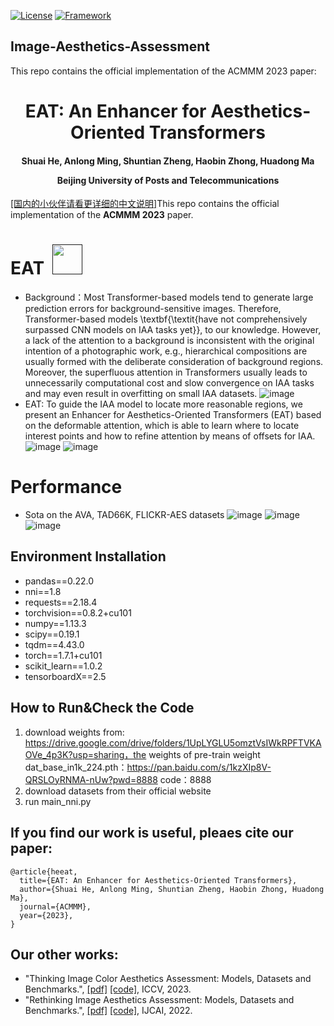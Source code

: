 [![License](https://img.shields.io/badge/License-Apache%202.0-blue.svg)](https://opensource.org/licenses/Apache-2.0)
[![Framework](https://img.shields.io/badge/PyTorch-%23EE4C2C.svg?&logo=PyTorch&logoColor=white)](https://pytorch.org/)


## Image-Aesthetics-Assessment
This repo contains the official implementation of the ACMMM 2023 paper:

<div align="center">
<h1>
<b>
EAT: An Enhancer for Aesthetics-Oriented Transformers
</b>
</h1>
<h4>
<b>
Shuai He, Anlong Ming, Shuntian Zheng, Haobin Zhong, Huadong Ma
    
Beijing University of Posts and Telecommunications
</b>
</h4>
</div>

[[国内的小伙伴请看更详细的中文说明]](https://github.com/woshidandan/Image-Aesthetics-Assessment/blob/main/README_CN.md)This repo contains the official implementation of the **ACMMM 2023** paper.

# EAT &nbsp;<a href=""><img width="48" src="https://github.com/woshidandan/Image-Color-Aesthetics-Assessment/assets/15050507/94354c2b-c70e-4d31-bc40-4a2c76d671ff"></a>
* Background：Most Transformer-based models tend to generate large prediction errors for background-sensitive images. Therefore, Transformer-based models \textbf{\textit{have not comprehensively surpassed CNN models on IAA tasks yet}}, to our knowledge. However, a lack of the attention to a background is inconsistent with the original intention of a photographic work, e.g., hierarchical compositions are usually formed with the deliberate consideration of background regions. Moreover, the superfluous attention in Transformers usually leads to unnecessarily computational cost and slow convergence on IAA tasks and may even result in overfitting on small IAA datasets.
![image](https://github.com/woshidandan/Image-Aesthetics-Assessment/assets/15050507/252d9bfc-4fac-47f5-bee8-930aecdec109)
* EAT: To guide the IAA model to locate more reasonable regions, we present an Enhancer for Aesthetics-Oriented Transformers (EAT) based on the deformable attention, which is able to learn where to locate interest points and how to refine attention by means of offsets for IAA.
![image](https://github.com/woshidandan/Image-Aesthetics-Assessment/assets/15050507/b83441bf-45be-422c-9591-0a65a407ce11)
![image](https://github.com/woshidandan/Image-Aesthetics-Assessment/assets/15050507/862933ad-76bf-438f-960e-9cfc60fe3253)


# Performance
* Sota on the AVA, TAD66K, FLICKR-AES datasets
![image](https://github.com/woshidandan/Image-Aesthetics-Assessment/assets/15050507/e9ad3d0f-d42a-4c6b-87fd-460d2399c1f6)
![image](https://github.com/woshidandan/Image-Aesthetics-Assessment/assets/15050507/0ab7f955-42d4-4d25-9ad7-1dd96a58b679)
![image](https://github.com/woshidandan/Image-Aesthetics-Assessment/assets/15050507/ffade6f5-e1be-45ff-9be1-edfee459e08e)


## Environment Installation
* pandas==0.22.0
* nni==1.8
* requests==2.18.4
* torchvision==0.8.2+cu101
* numpy==1.13.3
* scipy==0.19.1
* tqdm==4.43.0
* torch==1.7.1+cu101
* scikit_learn==1.0.2
* tensorboardX==2.5


## How to Run&Check the Code
1. download weights from: https://drive.google.com/drive/folders/1UpLYGLU5omztVsIWkRPFTVKAOVe_4p3K?usp=sharing，the weights of pre-train weight dat_base_in1k_224.pth：https://pan.baidu.com/s/1kzXIp8V-QRSLOyRNMA-nUw?pwd=8888   code：8888
2. download datasets from their official website
2. run main_nni.py

## If you find our work is useful, pleaes cite our paper:
```
@article{heeat,
  title={EAT: An Enhancer for Aesthetics-Oriented Transformers},
  author={Shuai He, Anlong Ming, Shuntian Zheng, Haobin Zhong, Huadong Ma},
  journal={ACMMM},
  year={2023},
}
```

## Our other works:
+ "Thinking Image Color Aesthetics Assessment: Models, Datasets and Benchmarks.", [[pdf]](https://openaccess.thecvf.com/content/ICCV2023/papers/He_Thinking_Image_Color_Aesthetics_Assessment_Models_Datasets_and_Benchmarks_ICCV_2023_paper.pdf) [[code]](https://github.com/woshidandan/Image-Color-Aesthetics-Assessment), ICCV, 2023.
+ "Rethinking Image Aesthetics Assessment: Models, Datasets and Benchmarks.", [[pdf]](https://www.ijcai.org/proceedings/2022/0132.pdf) [[code]](https://github.com/woshidandan/TANet), IJCAI, 2022.
